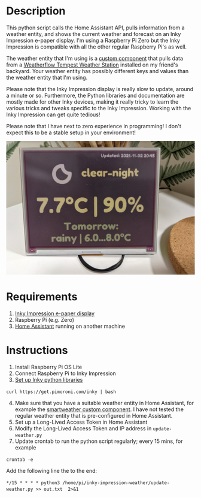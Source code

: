 # Description
This python script calls the Home Assistant API, pulls information from a weather entity, and shows the current weather and forecast on an Inky Impression e-paper display. I'm using a Raspberry Pi Zero but the Inky Impression is compatible with all the other regular Raspberry Pi's as well.

The weather entity that I'm using is a [custom component](https://github.com/briis/smartweather) that pulls data from a [Weatherflow Tempest Weather Station](https://weatherflow.com/tempest-weather-system/) installed on my friend's backyard. Your weather entity has possibly different keys and values than the weather entity that I'm using.

Please note that the Inky Impression display is really slow to update, around a minute or so. Furthermore, the Python libraries and documentation are mostly made for other Inky devices, making it really tricky to learn the various tricks and tweaks specific to the Inky Impression. Working with the Inky Impression can get quite tedious!

Please note that I have next to zero experience in programming! I don't expect this to be a stable setup in your environment!

![Example](/inky-impression-weather.png)

# Requirements
1. [Inky Impression e-paper display](https://shop.pimoroni.com/products/inky-impression) 
2. Raspberry Pi (e.g. Zero)
3. [Home Assistant](https://www.home-assistant.io/) running on another machine

# Instructions
1. Install Raspberry Pi OS Lite
2. Connect Raspberry Pi to Inky Impression
3. [Set up Inky python libraries](http://docs.pimoroni.com/inkyphat/)

`curl https://get.pimoroni.com/inky | bash`

4. Make sure that you have a suitable weather entity in Home Assistant, for example the [smartweather custom component](https://github.com/briis/smartweather). I have not tested the regular weather entity that is pre-configured in Home Assistant.
5. Set up a Long-Lived Access Token in Home Assistant
6. Modify the Long-Lived Access Token and IP address in `update-weather.py`
7. Update crontab to run the python script regularly; every 15 mins, for example

`crontab -e`

Add the following line the to the end:

`*/15 * * * * python3 /home/pi/inky-impression-weather/update-weather.py >> out.txt  2>&1` 
